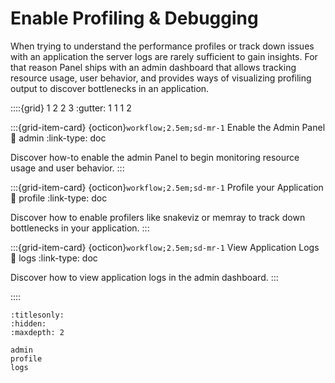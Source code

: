 # Enable Profiling & Debugging

When trying to understand the performance profiles or track down issues with an application the server logs are rarely sufficient to gain insights. For that reason Panel ships with an admin dashboard that allows tracking resource usage, user behavior, and provides ways of visualizing profiling output to discover bottlenecks in an application.

::::{grid} 1 2 2 3
:gutter: 1 1 1 2

:::{grid-item-card} {octicon}`workflow;2.5em;sd-mr-1` Enable the Admin Panel
:link: admin
:link-type: doc

Discover how-to enable the admin Panel to begin monitoring resource usage and user behavior.
:::

:::{grid-item-card} {octicon}`workflow;2.5em;sd-mr-1` Profile your Application
:link: profile
:link-type: doc

Discover how to enable profilers like snakeviz or memray to track down bottlenecks in your application.
:::

:::{grid-item-card} {octicon}`workflow;2.5em;sd-mr-1` View Application Logs
:link: logs
:link-type: doc

Discover how to view application logs in the admin dashboard.
:::

::::

```{toctree}
:titlesonly:
:hidden:
:maxdepth: 2

admin
profile
logs
```
